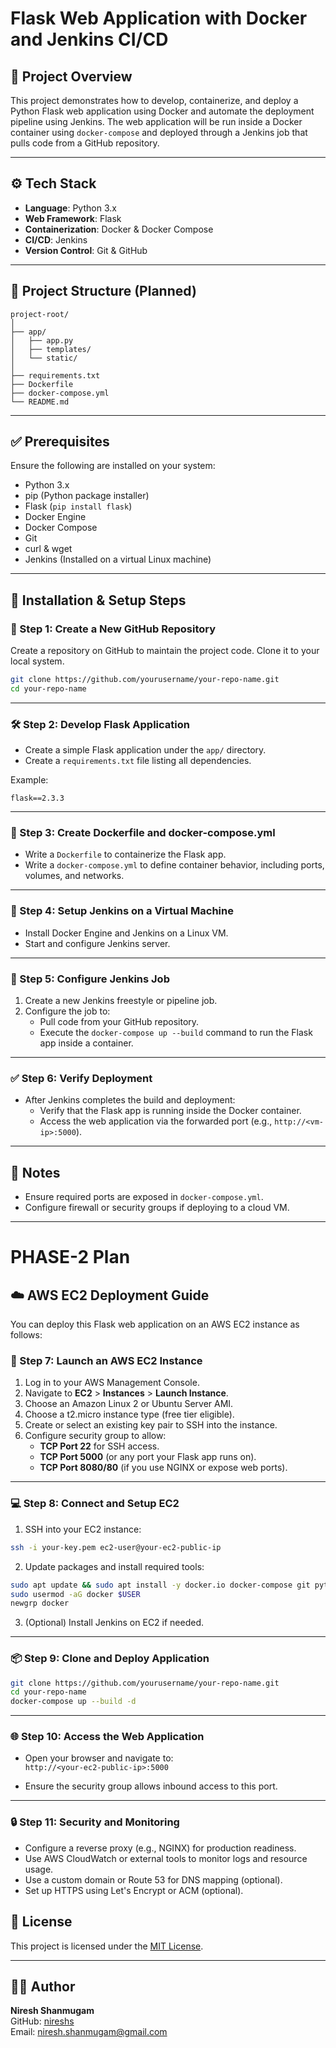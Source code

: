 # Flask Web Application with Docker and Jenkins CI/CD

## 📌 Project Overview

This project demonstrates how to develop, containerize, and deploy a Python Flask web application using Docker and automate the deployment pipeline using Jenkins. The web application will be run inside a Docker container using `docker-compose` and deployed through a Jenkins job that pulls code from a GitHub repository.

---

## ⚙️ Tech Stack

- **Language**: Python 3.x  
- **Web Framework**: Flask  
- **Containerization**: Docker & Docker Compose  
- **CI/CD**: Jenkins  
- **Version Control**: Git & GitHub  

---

## 📁 Project Structure (Planned)

```
project-root/
│
├── app/
│   ├── app.py
│   ├── templates/
│   └── static/
│
├── requirements.txt
├── Dockerfile
├── docker-compose.yml
└── README.md
```

---

## ✅ Prerequisites

Ensure the following are installed on your system:

- Python 3.x
- pip (Python package installer)
- Flask (`pip install flask`)
- Docker Engine
- Docker Compose
- Git
- curl & wget
- Jenkins (Installed on a virtual Linux machine)

---

## 🚀 Installation & Setup Steps

### 🔧 Step 1: Create a New GitHub Repository

Create a repository on GitHub to maintain the project code. Clone it to your local system.

```bash
git clone https://github.com/yourusername/your-repo-name.git
cd your-repo-name
```

---

### 🛠 Step 2: Develop Flask Application

- Create a simple Flask application under the `app/` directory.
- Create a `requirements.txt` file listing all dependencies.

Example:

```text
flask==2.3.3
```

---

### 🐳 Step 3: Create Dockerfile and docker-compose.yml

- Write a `Dockerfile` to containerize the Flask app.
- Write a `docker-compose.yml` to define container behavior, including ports, volumes, and networks.

---

### 🧪 Step 4: Setup Jenkins on a Virtual Machine

- Install Docker Engine and Jenkins on a Linux VM.
- Start and configure Jenkins server.

---

### 🔁 Step 5: Configure Jenkins Job

1. Create a new Jenkins freestyle or pipeline job.
2. Configure the job to:
   - Pull code from your GitHub repository.
   - Execute the `docker-compose up --build` command to run the Flask app inside a container.

---

### ✅ Step 6: Verify Deployment

- After Jenkins completes the build and deployment:
  - Verify that the Flask app is running inside the Docker container.
  - Access the web application via the forwarded port (e.g., `http://<vm-ip>:5000`).

---

## 📝 Notes

- Ensure required ports are exposed in `docker-compose.yml`.
- Configure firewall or security groups if deploying to a cloud VM.

---

PHASE-2 Plan
===============

## ☁️ AWS EC2 Deployment Guide

You can deploy this Flask web application on an AWS EC2 instance as follows:

### 🔑 Step 7: Launch an AWS EC2 Instance

1. Log in to your AWS Management Console.
2. Navigate to **EC2** > **Instances** > **Launch Instance**.
3. Choose an Amazon Linux 2 or Ubuntu Server AMI.
4. Choose a t2.micro instance type (free tier eligible).
5. Create or select an existing key pair to SSH into the instance.
6. Configure security group to allow:
   - **TCP Port 22** for SSH access.
   - **TCP Port 5000** (or any port your Flask app runs on).
   - **TCP Port 8080/80** (if you use NGINX or expose web ports).

---

### 💻 Step 8: Connect and Setup EC2

1. SSH into your EC2 instance:

```bash
ssh -i your-key.pem ec2-user@your-ec2-public-ip
```

2. Update packages and install required tools:

```bash
sudo apt update && sudo apt install -y docker.io docker-compose git python3-pip
sudo usermod -aG docker $USER
newgrp docker
```

3. (Optional) Install Jenkins on EC2 if needed.

---

### 📦 Step 9: Clone and Deploy Application

```bash
git clone https://github.com/yourusername/your-repo-name.git
cd your-repo-name
docker-compose up --build -d
```

---

### 🌐 Step 10: Access the Web Application

- Open your browser and navigate to:  
  `http://<your-ec2-public-ip>:5000`

- Ensure the security group allows inbound access to this port.

---

### 🔒 Step 11: Security and Monitoring

- Configure a reverse proxy (e.g., NGINX) for production readiness.
- Use AWS CloudWatch or external tools to monitor logs and resource usage.
- Use a custom domain or Route 53 for DNS mapping (optional).
- Set up HTTPS using Let's Encrypt or ACM (optional).

## 📎 License

This project is licensed under the [MIT License](LICENSE).

---

## 🙋‍♂️ Author

**Niresh Shanmugam**  
GitHub: [nireshs](https://github.com/nireshs)  
Email: niresh.shanmugam@gmail.com
